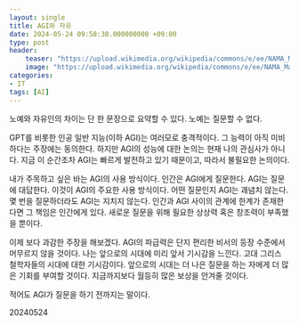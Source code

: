 ```yaml
---
layout: single
title: AGI와 자유
date: 2024-05-24 09:50:30.000000000 +09:00
type: post
header:
    teaser: "https://upload.wikimedia.org/wikipedia/commons/e/ee/NAMA_Masque_esclave.jpg"
    image: "https://upload.wikimedia.org/wikipedia/commons/e/ee/NAMA_Masque_esclave.jpg"
categories:
- IT
tags: [AI]
---
```


노예와 자유인의 차이는 단 한 문장으로 요약할 수 있다. 노예는 질문할 수 없다.

GPT를 비롯한 인공 일반 지능(이하 AGI)는 여러모로 충격적이다. 그 능력이 아직 미비하다는 주장에는 동의한다. 하지만 AGI의 성능에 대한 논의는 현재 나의 관심사가 아니다. 지금 이 순간조차 AGI는 빠르게 발전하고 있기 때문이고, 따라서 불필요한 논의이다.

내가 주목하고 싶은 바는 AGI의 사용 방식이다. 인간은 AGI에게 질문한다. AGI는 질문에 대답한다. 이것이 AGI의 주요한 사용 방식이다. 어떤 질문인지 AGI는 괘념치 않는다. 몇 번을 질문하더라도 AGI는 지치지 않는다. 인간과 AGI 사이의 관계에 한계가 존재한다면 그 책임은 인간에게 있다. 새로운 질문을 위해 필요한 상상력 혹은 창조력이 부족했을 뿐이다.

이제 보다 과감한 주장을 해보겠다. AGI의 파급력은 단지 편리한 비서의 등장 수준에서 머무르지 않을 것이다. 나는 앞으로의 시대에 미리 앞서 기시감을 느낀다. 고대 그리스 철학자들의 시대에 대한 기시감이다. 앞으로의 시대는 더 나은 질문을 하는 자에게 더 많은 기회를 부여할 것이다. 지금까지보다 월등히 많은 보상을 안겨줄 것이다. 

적어도 AGI가 질문을 하기 전까지는 말이다.

20240524